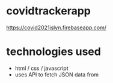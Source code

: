 # covidtrackerapp


https://covid2021jslyn.firebaseapp.com/

# technologies used

- html / css / javascript
- uses API to fetch JSON data from 

